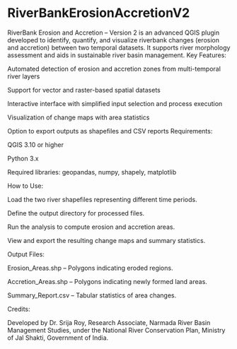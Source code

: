 # RiverBankErosionAccretionV2
RiverBank Erosion and Accretion – Version 2 is an advanced QGIS plugin developed to identify, quantify, and visualize riverbank changes (erosion and accretion) between two temporal datasets. It supports river morphology assessment and aids in sustainable river basin management.
Key Features:

Automated detection of erosion and accretion zones from multi-temporal river layers

Support for vector and raster-based spatial datasets

Interactive interface with simplified input selection and process execution

Visualization of change maps with area statistics

Option to export outputs as shapefiles and CSV reports
Requirements:

QGIS 3.10 or higher

Python 3.x

Required libraries: geopandas, numpy, shapely, matplotlib

How to Use:

Load the two river shapefiles representing different time periods.

Define the output directory for processed files.

Run the analysis to compute erosion and accretion areas.

View and export the resulting change maps and summary statistics.

Output Files:

Erosion_Areas.shp – Polygons indicating eroded regions.

Accretion_Areas.shp – Polygons indicating newly formed land areas.

Summary_Report.csv – Tabular statistics of area changes.

Credits:

Developed by Dr. Srija Roy, Research Associate, Narmada River Basin Management Studies, under the National River Conservation Plan, Ministry of Jal Shakti, Government of India.
